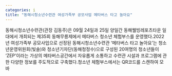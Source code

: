 ```yaml
---
categories: i
title: "동해시청소년수련관 여성가족부 공모사업 메타버스 타고 놀아요"
---
```

동해시청소년수련관(관장 김동주)은 09월 24일과 25일 양일간 동해웰빙레포츠타운 일대에서 개최되는 제35회 동해무릉제에서 메타버스 청소년 체험부스를 운영했다.2022년 여성가족부 공모사업으로 선정된 동해시청소년수련관 &lsquo;메타버스 타고 놀아요&rsquo;는 청소년운영위원회(빛솔)와 청소년기자단(동해청정수)으로 구성된 20여명의 청소년들이 &lsquo;ZEP&rsquo;이라는 가상의 메타버스공간에서 자유롭게 소통하고 수련관 시설과 프로그램에 관한 다양한 정보를 주도적으로 구축했다.청소년 체험부스에서는 QR코드를 스캔하여 모바